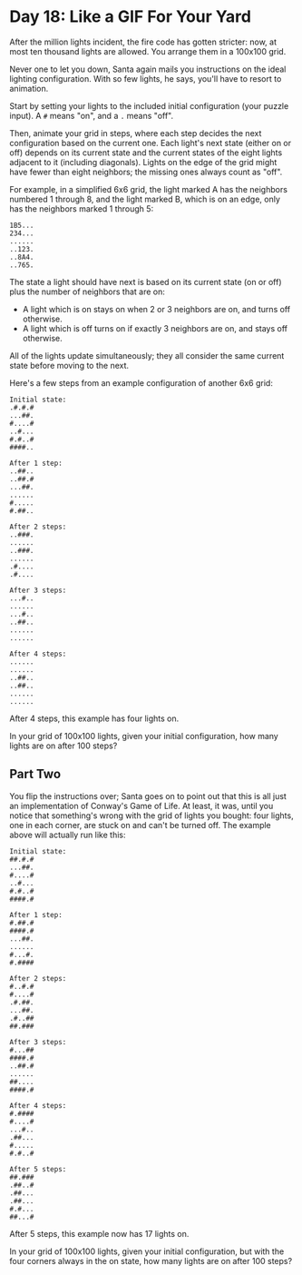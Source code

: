 # Day 18: Like a GIF For Your Yard

After the million lights incident, the fire code has gotten stricter:
now, at most ten thousand lights are allowed.
You arrange them in a 100x100 grid.

Never one to let you down, Santa again mails you instructions on
the ideal lighting configuration. With so few lights, he says,
you'll have to resort to animation.

Start by setting your lights to the included initial configuration
(your puzzle input). A `#` means "on", and a `.` means "off".

Then, animate your grid in steps, where each step decides the next
configuration based on the current one. Each light's next state
(either on or off) depends on its current state and the current states
of the eight lights adjacent to it (including diagonals).
Lights on the edge of the grid might have fewer than eight neighbors;
the missing ones always count as "off".

For example, in a simplified 6x6 grid,
the light marked A has the neighbors numbered 1 through 8,
and the light marked B, which is on an edge,
only has the neighbors marked 1 through 5:

```plaintext
1B5...
234...
......
..123.
..8A4.
..765.
```

The state a light should have next is based on its current state
(on or off) plus the number of neighbors that are on:

- A light which is on stays on when 2 or 3 neighbors are on, and turns off otherwise.
- A light which is off turns on if exactly 3 neighbors are on, and stays off otherwise.

All of the lights update simultaneously; they all consider
the same current state before moving to the next.

Here's a few steps from an example configuration of another 6x6 grid:

```plaintext
Initial state:
.#.#.#
...##.
#....#
..#...
#.#..#
####..

After 1 step:
..##..
..##.#
...##.
......
#.....
#.##..

After 2 steps:
..###.
......
..###.
......
.#....
.#....

After 3 steps:
...#..
......
...#..
..##..
......
......

After 4 steps:
......
......
..##..
..##..
......
......
```

After 4 steps, this example has four lights on.

In your grid of 100x100 lights, given your initial configuration,
how many lights are on after 100 steps?

## Part Two

You flip the instructions over;
Santa goes on to point out that this is all just an implementation of
Conway's Game of Life. At least, it was, until you notice that
something's wrong with the grid of lights you bought:
four lights, one in each corner, are stuck on and can't be turned off.
The example above will actually run like this:

```plaintext
Initial state:
##.#.#
...##.
#....#
..#...
#.#..#
####.#

After 1 step:
#.##.#
####.#
...##.
......
#...#.
#.####

After 2 steps:
#..#.#
#....#
.#.##.
...##.
.#..##
##.###

After 3 steps:
#...##
####.#
..##.#
......
##....
####.#

After 4 steps:
#.####
#....#
...#..
.##...
#.....
#.#..#

After 5 steps:
##.###
.##..#
.##...
.##...
#.#...
##...#
```

After 5 steps, this example now has 17 lights on.

In your grid of 100x100 lights, given your initial configuration,
but with the four corners always in the on state,
how many lights are on after 100 steps?
